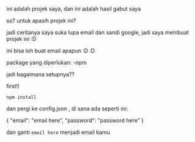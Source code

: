 ini adalah projek saya, dan ini adalah hasil gabut saya

so? untuk apasih projek ini?

jadi ceritanya saya suka lupa email dan sandi google, jadi saya membuat projek ini :D

ini bisa loh buat email apapun :D :D

package yang diperlukan:
-npm

jadi bagaimana setupnya??

first!!

```
npm install
```

dan pergi ke config.json , di sana ada seperti ini:

{
    "email": "email here",
    "password": "password here"
}

dan ganti `email here` menjadi email kamu
